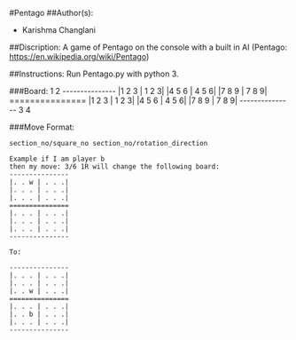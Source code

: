 #Pentago 
##Author(s): 
- Karishma Changlani

##Discription:
A game of Pentago on the console with a built in AI (Pentago: https://en.wikipedia.org/wiki/Pentago)

##Instructions: 
Run Pentago.py with python 3.

###Board:
    1      2
    ---------------
    |1 2 3 | 1 2 3|
    |4 5 6 | 4 5 6|
    |7 8 9 | 7 8 9|
    ===============
    |1 2 3 | 1 2 3|
    |4 5 6 | 4 5 6|
    |7 8 9 | 7 8 9|
    ---------------
    3      4
  
###Move Format: 
    
    section_no/square_no section_no/rotation_direction
    
    Example if I am player b
    then my move: 3/6 1R will change the following board: 
    ---------------
    |. . w | . . .|
    |. . . | . . .|
    |. . . | . . .|
    ===============
    |. . . | . . .|
    |. . . | . . .|
    |. . . | . . .|
    ---------------
    
    To: 
    
    ---------------
    |. . . | . . .|
    |. . . | . . .|
    |. . w | . . .|
    ===============
    |. . . | . . .|
    |. . b | . . .|
    |. . . | . . .|
    ---------------
  
  
  
